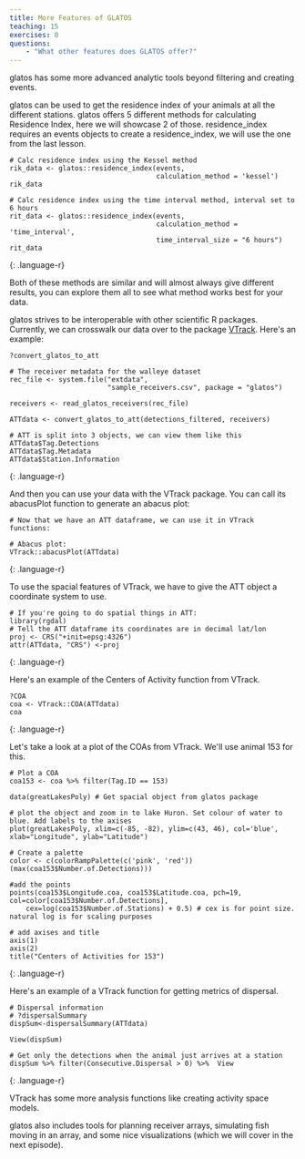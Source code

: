 ```yaml
---
title: More Features of GLATOS
teaching: 15
exercises: 0
questions:
    - "What other features does GLATOS offer?"
---
```


glatos has some more advanced analytic tools beyond filtering and creating events.

glatos can be used to get the residence index of your animals at all the different stations.
glatos offers 5 different methods for calculating Residence Index, here we will showcase 2 of those.
residence_index requires an events objects to create a residence_index, we will use the one
from the last lesson.

~~~
# Calc residence index using the Kessel method
rik_data <- glatos::residence_index(events,
                                    calculation_method = 'kessel')
rik_data

# Calc residence index using the time interval method, interval set to 6 hours
rit_data <- glatos::residence_index(events,
                                    calculation_method = 'time_interval',
                                    time_interval_size = "6 hours")
rit_data
~~~
{: .language-r}

Both of these methods are similar and will almost always give different results, you can
explore them all to see what method works best for your data.


glatos strives to be interoperable with other scientific R packages. Currently, we can
crosswalk our data over to the package [VTrack](https://github.com/RossDwyer/VTrack). Here's an example:

~~~
?convert_glatos_to_att

# The receiver metadata for the walleye dataset
rec_file <- system.file("extdata",
                        "sample_receivers.csv", package = "glatos")

receivers <- read_glatos_receivers(rec_file)

ATTdata <- convert_glatos_to_att(detections_filtered, receivers)

# ATT is split into 3 objects, we can view them like this
ATTdata$Tag.Detections
ATTdata$Tag.Metadata
ATTdata$Station.Information
~~~
{: .language-r}

And then you can use your data with the VTrack package. You can call its abacusPlot function to generate an abacus plot:
~~~
# Now that we have an ATT dataframe, we can use it in VTrack functions:

# Abacus plot:
VTrack::abacusPlot(ATTdata)
~~~
{: .language-r}

To use the spacial features of VTrack, we have to give the ATT object a coordinate system to use.
~~~
# If you're going to do spatial things in ATT:
library(rgdal)
# Tell the ATT dataframe its coordinates are in decimal lat/lon
proj <- CRS("+init=epsg:4326")
attr(ATTdata, "CRS") <-proj
~~~
{: .language-r}

Here's an example of the Centers of Activity function from VTrack.
~~~
?COA
coa <- VTrack::COA(ATTdata)
coa
~~~
{: .language-r}

Let's take a look at a plot of the COAs from VTrack. We'll use animal 153 for this.

~~~
# Plot a COA
coa153 <- coa %>% filter(Tag.ID == 153)

data(greatLakesPoly) # Get spacial object from glatos package

# plot the object and zoom in to lake Huron. Set colour of water to blue. Add labels to the axises
plot(greatLakesPoly, xlim=c(-85, -82), ylim=c(43, 46), col='blue', xlab="Longitude", ylab="Latitude")

# Create a palette
color <- c(colorRampPalette(c('pink', 'red'))(max(coa153$Number.of.Detections)))

#add the points
points(coa153$Longitude.coa, coa153$Latitude.coa, pch=19, col=color[coa153$Number.of.Detections],
    cex=log(coa153$Number.of.Stations) + 0.5) # cex is for point size. natural log is for scaling purposes

# add axises and title
axis(1)
axis(2)
title("Centers of Activities for 153")
~~~
{: .language-r}

Here's an example of a VTrack function for getting metrics of dispersal.
~~~
# Dispersal information
# ?dispersalSummary
dispSum<-dispersalSummary(ATTdata)

View(dispSum)

# Get only the detections when the animal just arrives at a station
dispSum %>% filter(Consecutive.Dispersal > 0) %>%  View
~~~
{: .language-r}

VTrack has some more analysis functions like creating activity space models.

glatos also includes tools for planning receiver arrays, simulating fish moving in an array, 
and some nice visualizations (which we will cover in the next episode).
